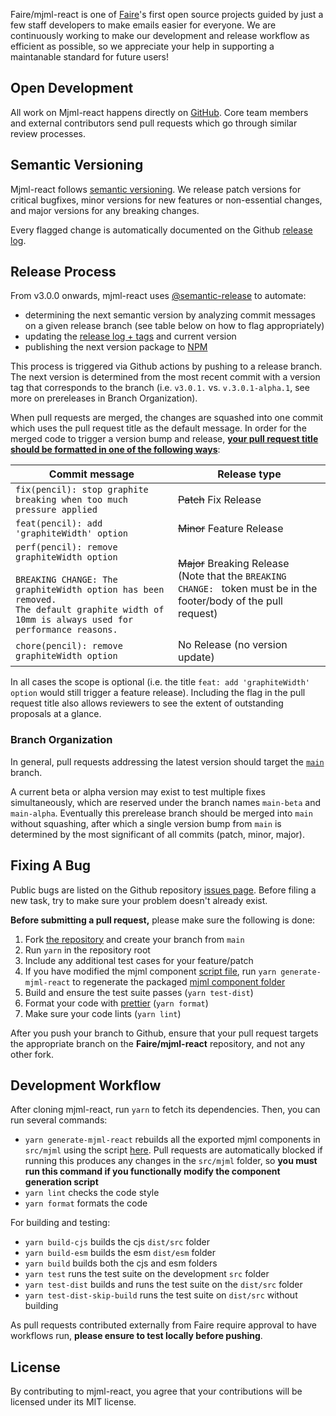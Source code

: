 Faire/mjml-react is one of [Faire](https://www.faire.com)'s first open source projects guided by just a few staff developers to make emails easier for everyone. We are continuously working to make our development and release workflow as efficient as possible, so we appreciate your help in supporting a maintanable standard for future users!

## Open Development

All work on Mjml-react happens directly on [GitHub](https://github.com/Faire/mjml-react). Core team members and external contributors send pull requests which go through similar review processes.

## Semantic Versioning

Mjml-react follows [semantic versioning](https://semver.org/). We release patch versions for critical bugfixes, minor versions for new features or non-essential changes, and major versions for any breaking changes.

Every flagged change is automatically documented on the Github [release log](https://github.com/Faire/mjml-react/releases).

## Release Process

From v3.0.0 onwards, mjml-react uses [@semantic-release](https://www.npmjs.com/package/semantic-release) to automate:

- determining the next semantic version by analyzing commit messages on a given release branch (see table below on how to flag appropriately)
- updating the [release log + tags](https://github.com/Faire/mjml-react/releases) and current version
- publishing the next version package to [NPM](https://www.npmjs.com/package/@faire/mjml-react)

This process is triggered via Github actions by pushing to a release branch. The next version is determined from the most recent commit with a version tag that corresponds to the branch (i.e. `v3.0.1.` vs. `v.3.0.1-alpha.1`, see more on prereleases in Branch Organization).

When pull requests are merged, the changes are squashed into one commit which uses the pull request title as the default message. In order for the merged code to trigger a version bump and release, <b><u>your pull request title should be formatted in one of the following ways</u></b>:

| Commit message                                                                                                                                                                                   | Release type                                                                                                               |
| ------------------------------------------------------------------------------------------------------------------------------------------------------------------------------------------------ | -------------------------------------------------------------------------------------------------------------------------- |
| `fix(pencil): stop graphite breaking when too much pressure applied`                                                                                                                             | ~~Patch~~ Fix Release                                                                                                      |
| `feat(pencil): add 'graphiteWidth' option`                                                                                                                                                       | ~~Minor~~ Feature Release                                                                                                  |
| `perf(pencil): remove graphiteWidth option`<br><br>`BREAKING CHANGE: The graphiteWidth option has been removed.`<br>`The default graphite width of 10mm is always used for performance reasons.` | ~~Major~~ Breaking Release <br /> (Note that the `BREAKING CHANGE: ` token must be in the footer/body of the pull request) |
| `chore(pencil): remove graphiteWidth option`                                                                                                                                                     | No Release (no version update)                                                                                             |

In all cases the scope is optional (i.e. the title `feat: add 'graphiteWidth' option` would still trigger a feature release). Including the flag in the pull request title also allows reviewers to see the extent of outstanding proposals at a glance.

### Branch Organization

In general, pull requests addressing the latest version should target the [`main`](https://github.com/faire/mjml-react/tree/main) branch.

A current beta or alpha version may exist to test multiple fixes simultaneously, which are reserved under the branch names `main-beta` and `main-alpha`. Eventually this prerelease branch should be merged into `main` without squashing, after which a single version bump from `main` is determined by the most significant of all commits (patch, minor, major).

## Fixing A Bug

Public bugs are listed on the Github repository [issues page](https://github.com/faire/mjml-react/issues). Before filing a new task, try to make sure your problem doesn't already exist.

**Before submitting a pull request,** please make sure the following is done:

1. Fork [the repository](https://github.com/faire/mjml-react) and create your branch from `main`
2. Run `yarn` in the repository root
3. Include any additional test cases for your feature/patch
4. If you have modified the mjml component [script file](./scripts/generate-mjml-react.ts), run `yarn generate-mjml-react` to regenerate the packaged [mjml component folder](./src/mjml/)
5. Build and ensure the test suite passes (`yarn test-dist`)
6. Format your code with [prettier](https://github.com/prettier/prettier) (`yarn format`)
7. Make sure your code lints (`yarn lint`)

After you push your branch to Github, ensure that your pull request targets the appropriate branch on the <b>Faire/mjml-react</b> repository, and not any other fork.

## Development Workflow

After cloning mjml-react, run `yarn` to fetch its dependencies.
Then, you can run several commands:

- `yarn generate-mjml-react` rebuilds all the exported mjml components in `src/mjml` using the script [here](scripts/validateMjmlReactHasBeenRun.sh). Pull requests are automatically blocked if running this produces any changes in the `src/mjml` folder, so <b>you must run this command if you functionally modify the component generation script</b>
- `yarn lint` checks the code style
- `yarn format` formats the code

For building and testing:

- `yarn build-cjs` builds the cjs `dist/src` folder
- `yarn build-esm` builds the esm `dist/esm` folder
- `yarn build` builds both the cjs and esm folders
- `yarn test` runs the test suite on the development `src` folder
- `yarn test-dist` builds and runs the test suite on the `dist/src` folder
- `yarn test-dist-skip-build` runs the test suite on `dist/src` without building

As pull requests contributed externally from Faire require approval to have workflows run, <b>please ensure to test locally before pushing</b>.

## License

By contributing to mjml-react, you agree that your contributions will be licensed under its MIT license.
